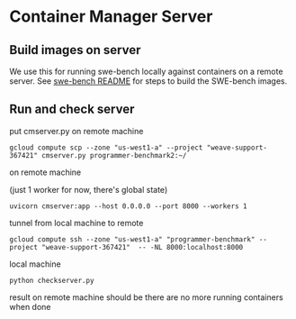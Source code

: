 # Container Manager Server

## Build images on server

We use this for running swe-bench locally against containers on a remote server. See [swe-bench README](../swe-bench/README.md) for steps to build the SWE-bench images.

## Run and check server

put cmserver.py on remote machine
```
gcloud compute scp --zone "us-west1-a" --project "weave-support-367421" cmserver.py programmer-benchmark2:~/
```

on remote machine

(just 1 worker for now, there's global state)
```
uvicorn cmserver:app --host 0.0.0.0 --port 8000 --workers 1
```

tunnel from local machine to remote
```
gcloud compute ssh --zone "us-west1-a" "programmer-benchmark" --project "weave-support-367421"  -- -NL 8000:localhost:8000
```

local machine
```
python checkserver.py
```

result on remote machine should be there are no more running containers when done

